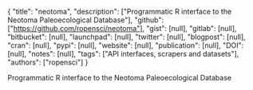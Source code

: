 {
  "title": "neotoma",
  "description": ["Programmatic R interface to the Neotoma Paleoecological Database"],
  "github": ["https://github.com/ropensci/neotoma"],
  "gist": [null],
  "gitlab": [null],
  "bitbucket": [null],
  "launchpad": [null],
  "twitter": [null],
  "blogpost": [null],
  "cran": [null],
  "pypi": [null],
  "website": [null],
  "publication": [null],
  "DOI": [null],
  "notes": [null],
  "tags": ["API interfaces, scrapers and datasets"],
  "authors": ["ropensci"]
}

<!-- Generated by csv2md.R – do not edit by hand -->

Programmatic R interface to the Neotoma Paleoecological Database